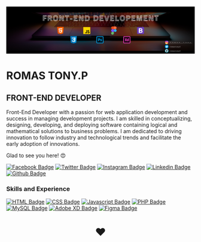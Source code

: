 ![I'm PHP Developer](https://github.com/romastony0/romastony0/blob/main/Twitter%20post%20-%201%20(1).jpg)


<!-- [![Visits Badge](https://badges.pufler.dev/visits/puf17640/git-badges)](https://badges.pufler.dev) -->










# ROMAS TONY.P   

## FRONT-END DEVELOPER

Front-End Developer with a passion for web application development and success in managing development projects. I am skilled in conceptualizing, designing, developing, and deploying software containing logical and mathematical solutions to business problems. I am dedicated to driving innovation to follow industry and technological trends and facilitate the early adoption of innovations.


Glad to see you here! 😍 

[![Facebook Badge](https://img.shields.io/badge/Facebook-1877F2?style=for-the-badge&logo=facebook&logoColor=white&link=https://www.facebook.com/r)](https://www.facebook.com/romas.tony.10)
[![Twitter Badge](https://img.shields.io/badge/twitter-1DA1F2?style=for-the-badge&logo=twitter&logoColor=white&link=https://twitter.com/romastony0?s=09)](https://twitter.com/romastony0)
[![Instagram Badge](https://img.shields.io/badge/Instagram-E4405F?style=for-the-badge&logo=instagram&logoColor=white)](https://www.instagram.com/_r_o_m_a_s___t_o_n_y_)
[![Linkedin Badge](https://img.shields.io/badge/LinkedIn-0077B5?style=for-the-badge&logo=linkedin&logoColor=white)](https://www.linkedin.com/in/romastony0/)
[![Github Badge](https://img.shields.io/badge/GitHub-100000?style=for-the-badge&logo=github&logoColor=white)](https://github.com/romastony0)

### Skills and Experience

  [![HTML Badge](https://img.shields.io/badge/HTML5-E34F26?style=for-the-badge&logo=html5&logoColor=white)](https://www.w3schools.com/html/)
  [![CSS Badge](https://img.shields.io/badge/CSS3-1572B6?style=for-the-badge&logo=css3&logoColor=white)](https://www.w3schools.com/css/)
  [![Javascript Badge](https://img.shields.io/badge/JAVASCRIPT%20-%23323330.svg?&style=for-the-badge&logo=javascript&logoColor=%23F7DF1E)](https://www.w3schools.com/js/)
  [![PHP Badge](https://img.shields.io/badge/PHP-777BB4?style=for-the-badge&logo=PHP&logoColor=white)](https://www.w3schools.com/php/)
  [![MySQL Badge](https://img.shields.io/badge/MySQL-00000F?style=for-the-badge&logo=mysql&logoColor=white)](https://www.w3schools.com/MySQL/default.asp)
  [![Adobe XD Badge](https://img.shields.io/badge/Adobe%20XD-470137?style=for-the-badge&logo=Adobe%20XD&logoColor=#FF61F6)](https://www.adobe.com/in/)
  [![Figma Badge](https://img.shields.io/badge/Figma-F24E1E?style=for-the-badge&logo=figma&logoColor=white)](https://www.figma.com/)

<h1 align="center">❤️</h1>
